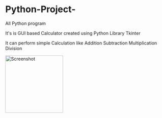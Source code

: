 # Python-Project-
All Python program

It's is GUI based Calculator created using Python Library Tkinter

It can perform simple Calculation 
like
Addition 
Subtraction
Multiplication
Division


<img width="181" alt="Screenshot " src="https://user-images.githubusercontent.com/96491878/226649672-d2a9ff0a-3601-47d1-9d4a-b8e192c539fb.png">
